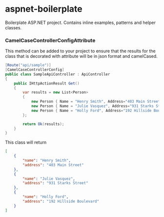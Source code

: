 # aspnet-boilerplate
Boilerplate ASP.NET project. Contains inline examples, patterns and helper classes. 

### CamelCaseControllerConfigAttribute
This method can be added to your project to ensure that the results for the class that is decorated with attribute will be in json format and camelCased.

```csharp
[Route("api/sample")]
[CamelCaseControllerConfig]
public class SampleApiController : ApiController
{
    public IHttpActionResult Get()
    {
        var results = new List<Person>
        {
            new Person { Name = "Henry Smith", Address="403 Main Street" },
            new Person { Name = "Julie Vasquez", Address="931 Starks Street" },
            new Person { Name = "Holly Ford", Address="192 Hillside Boulevard" }
        };

        return Ok(results);
    }
}
```
This class will return
```json
[
    {
        "name": "Henry Smith",
        "address": "403 Main Street"
    },
    {
        "name": "Julie Vasquez",
        "address": "931 Starks Street"
    },
    {
        "name": "Holly Ford",
        "address": "192 Hillside Boulevard"
    }
]
```
